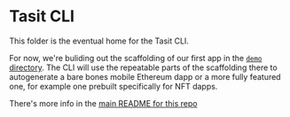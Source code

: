 # Tasit CLI

This folder is the eventual home for the Tasit CLI.

For now, we're buliding out the scaffolding of our first app in the [`demo` directory](../demo). The CLI will use the repeatable parts of the scaffolding there to autogenerate a bare bones mobile Ethereum dapp or a more fully featured one, for example one prebuilt specifically for NFT dapps.

There's more info in the [main README for this repo](../README.md)
